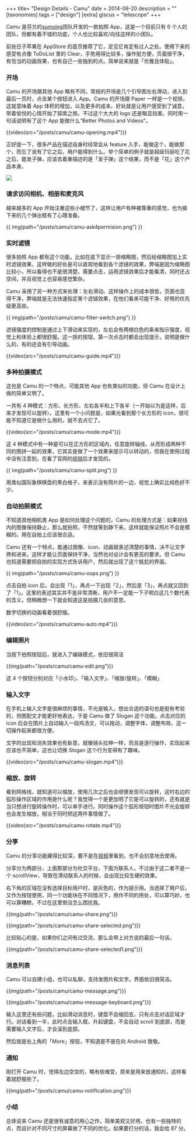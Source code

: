 +++
title= "Design Details - Camu"
date = 2014-09-20
description = ""
[taxonomies]
tags = ["design"]
[extra]
giscus = "telescope"
+++

Camu 是芬兰的[sumoing](http://sumoing.com/)团队开发的一款拍照 App，这是一个目前只有 6 个人的团队，但都有着不错的功底，个人也比较喜欢/向往这样的小团队。

前些日子苹果在 AppStore 的首页推荐了它，足见它肯定有过人之处。使用下来的感受有点像 ToDoList 里的 Clear，手势用得比较多，操作挺方便，页面很干净，有恰当的动画效果，也有自己一些独到的点。简单说来就是「优雅且体贴」。

### 开场

Camu 的开场跟其他 App 略有不同，常规的开场是几个引导图左右滑动，进入到最后一页时，点击某个按钮进入 App。Camu 的开场跟 Paper 一样是一个视频，这就意味着 App 体积的增加，以及更多的成本。好处就是让用户感受到了诚意，带着愉悦的心情开始了探索之旅。不过这个大大的 logo 还是略显挡害。同时用一句话说明有了这个 App 能做什么“Better Photos and Videos”。

{{video(src="/posts/camu/camu-opening.mp4")}}

正好提一下，很多产品在描述自身时经常会从 feature 入手，能做这个，能做那个，而忘了说有了它之后，用户能得到什么。举个简单的例子就是超级玛丽吃了花之后，能发子弹，应该去着重描述的是「发子弹」这个结果，而不是「花」这个产品本身。

![](https://s-media-cache-ec0.pinimg.com/originals/cd/73/ac/cd73ac84c1a711b71fa7d1b701bc6845.jpg)

### 请求访问相机、相册和麦克风

越来越多的 App 开始注重这些小细节了，这样让用户有种被尊重的感觉，也为接下来的几个弹出框有了心理准备。

{{ img(path="/posts/camu/camu-ask4permision.png") }}

### 实时滤镜

很多拍照 App 都有这个功能，比如在底下显示一排缩略图，然后给缩略图加上实时滤镜效果，这样做的好处是可以直观地看到各个滤镜的效果，弊端是因为缩略图比较小，所以看得也不是很清楚，需要点击，运用滤镜效果后才能看清，同时还占空间，并且视觉上也容易感觉繁杂。

Camu 采用了另一种方式来处理：左右滑动。这样操作上的成本很低，页面也显得干净，弊端就是无法快速指定某个滤镜效果，在他们看来可能干净、好用的优先级更高些。

{{ img(path="/posts/camu/camu-filter-switch.png") }}

滤镜强度的控制是通过上下滑动来实现的，左右会有两根白色的条来指示强度，视觉上和体验上都很舒服。这一排的按钮，第一次点击时都会出现提示，说明是做什么的，有的还会有引导动画。

{{video(src="/posts/camu/camu-guide.mp4")}}

### 多种拍摄模式

这也是 Camu 的一个特点，可能其他 App 也有类似的功能，但 Camu 在设计上做的简单又明了。

一共有 4 种模式：方形、长方形、左右各半和上下各半（一开始以为是这样，后来才发现可以旋转）。这里有一个小问题是，如果光看到那个长方形的 icon，很可能不知道它是做什么用的，就不去点它了。

{{video(src="/posts/camu/camu-mode.mp4")}}

这 4 种模式中有一种是可以在正方形的区域内，任意旋转轴线，从而形成两种不同的图拼一起的效果，它其实是做了一个效果来提示可以转动的，但我在使用过程中没有注意到，在看了官网的[视频](https://vimeo.com/98201619)后才发现的。

{{ img(path="/posts/camu/camu-split.png") }}

用类似国际象棋棋盘的黑白格子，来表示没有照片的一边，视觉上确实比纯色好不少。

### 自动拍照模式

不知道其他相机类 App 是如何处理这个问题的，Camu 的处理方式是：如果视线内的图像保持静止，那么就拍照，不然就等到静下来。这样就能保证照片不会是模糊的。用在自拍上应该很合适。

Camu 还有一个特点，能通过图像、icon、动画就表述清楚的事情，决不让文字搀和进来。这样才能让页面保持干净，当然也对设计会有更高的要求。但 Camu 也知道需要把自拍的实现方式告诉用户，然后就出现了这个尴尬的界面。

{{ img(path="/posts/camu/camu-oops.png") }}

点击自拍 icon 后，会出现「1」，再点一下出现「2」，然后是「3」，再点就又回到了「1」。这里的表述其实并不是非常清晰，用户不一定能一下子明白这几个数代表的含义，但稍微想一下就会知道这是拍摄几张的意思。

数字切换的动画看着很舒服。

{{video(src="/posts/camu/camu-auto.mp4")}}

### 编辑照片

当按下拍照按钮后，就进入了编辑模式，依旧很简洁

{{img(path="/posts/camu/camu-edit.png")}}

这 4 个按钮分别对应「小水印」、「输入文字」、「缩放/旋转」、「模糊」

### 输入文字

在手机上输入文字是很麻烦的事情，不光是输入，想出合适的语句也是挺有考验的，但图配文才能更好地表达，于是 Camu 做了 Slogan 这个功能。点击对应的 icon 后会在图片上自动输入一段鸡汤文，可以拖动，调整字体，调整布局，这一切操作起来都很方便。

文字的出现和消失效果也有新意，就像镜头拉伸一样，而且是逐行操作，实现起来应该也不简单，这也让切换 Slogan 这个行为变得有了趣味。

{{video(src="/posts/camu/camu-slogan.mp4")}}

### 缩放、旋转

看到网格线，就知道可以缩放，使用几次之后也会顺便发现可以旋转，这时右边的弧形操作区域的作用是什么呢？我觉得一个是更加明了它是可以旋转的，还有就是当只想进行旋转操作时，可以单手进行。同时操作这个弧形按钮时图片不光会旋转也会发生缩放，相当于同时把这两件事情做了。

{{video(src="/posts/camu/camu-rotate.mp4")}}

### 分享

Camu 的分享功能藏得比较深，要不是在[视频](https://vimeo.com/98201619)里看到，也不会刻意地去使用。

分享分为两部分，上面那部分为社交平台，下面为联系人，不过由于这二者不是一个 scrollView，导致在滑动联系人的时候，会出现比较生硬的效果。

右下角的区域在没有选择目标用户时，是灰色的，作为提示用。当选择了用户后，又作为按钮使用，同一个功能块在不同情况下，用作不同的用处，可以算巧妙，也可以算糟糕，不过在这里倒没怎么困扰我。

{{img(path="/posts/camu/camu-share.png")}}

{{img(path="/posts/camu/camu-share-selected.png")}}

比较贴心的是，如果你们之间有过交流，那么会带上对方说的最后一句话。

{{img(path="/posts/camu/camu-share-selected1.png")}}

### 消息列表

Camu 可以自建小组，也可以私聊，支持发图片和文字。界面依旧很简洁。

{{img(path="/posts/camu/camu-message.png")}}

{{img(path="/posts/camu/camu-message-keyboard.png")}}

输入这里还有些问题，比如滑动消息时，键盘不会缩回去，只有点击对话区域才行。对话看到一半，此时点击输入框，升起键盘，不会自动 scroll 到底部，而是需要输入文字后，才会滚到底部。

然后就是右上角的「More」按钮，不知道是不是在向 Android 致敬。

### 通知

刚打开 Camu 时，觉得左边空空的，略有些难受，原来是用来放通知的，这样看着就舒服些了。

{{img(path="/posts/camu/camu-notification.png")}}

### 小结

总体说来 Camu 还是很有诚意的用心之作，简单美观又好用，也有一些独特的点，而且针对不同尺寸的屏幕做了不同的优化。如果要打分的话，我会给 87 分。
